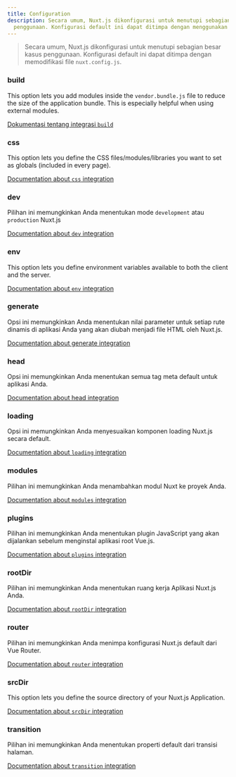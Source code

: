 ```yaml
---
title: Configuration
description: Secara umum, Nuxt.js dikonfigurasi untuk menutupi sebagian besar kasus
  penggunaan. Konfigurasi default ini dapat ditimpa dengan menggunakan file `nuxt.config.js`.
---
```


> Secara umum, Nuxt.js dikonfigurasi untuk menutupi sebagian besar kasus penggunaan. Konfigurasi default ini dapat ditimpa dengan memodifikasi file `nuxt.config.js`.

### build

This option lets you add modules inside the `vendor.bundle.js` file to reduce the size of the application bundle. This is especially helpful when using external modules.

[Dokumentasi tentang integrasi `build` ](/api/configuration-build)

### css

This option lets you define the CSS files/modules/libraries you want to set as globals (included in every page).

[Documentation about `css` integration](/api/configuration-css)

### dev

Pilihan ini memungkinkan Anda menentukan mode `development` atau `production` Nuxt.js

[Documentation about `dev` integration](/api/configuration-dev)

### env

This option lets you define environment variables available to both the client and the server.

[Documentation about `env` integration](/api/configuration-env)

### generate

Opsi ini memungkinkan Anda menentukan nilai parameter untuk setiap rute dinamis di aplikasi Anda yang akan diubah menjadi file HTML oleh Nuxt.js.

[Documentation about generate integration](/api/configuration-generate)

### head

Opsi ini memungkinkan Anda menentukan semua tag meta default untuk aplikasi Anda.

[Documentation about head integration](/api/configuration-head)

### loading

Opsi ini memungkinkan Anda menyesuaikan komponen loading Nuxt.js secara default.

[Documentation about `loading` integration](/api/configuration-loading)

### modules

Pilihan ini memungkinkan Anda menambahkan modul Nuxt ke proyek Anda.

[Documentation about `modules` integration](/api/configuration-modules)

### plugins

Pilihan ini memungkinkan Anda menentukan plugin JavaScript yang akan dijalankan sebelum menginstal aplikasi root Vue.js.

[Documentation about `plugins` integration](/api/configuration-plugins)

### rootDir

Pilihan ini memungkinkan Anda menentukan ruang kerja Aplikasi Nuxt.js Anda.

[Documentation about `rootDir` integration](/api/configuration-rootdir)

### router

Pilihan ini memungkinkan Anda menimpa konfigurasi Nuxt.js default dari Vue Router.

[Documentation about `router` integration](/api/configuration-router)

### srcDir

This option lets you define the source directory of your Nuxt.js Application.

[Documentation about `srcDir` integration](/api/configuration-srcdir)

### transition

Pilihan ini memungkinkan Anda menentukan properti default dari transisi halaman.

[Documentation about `transition` integration](/api/configuration-transition)
